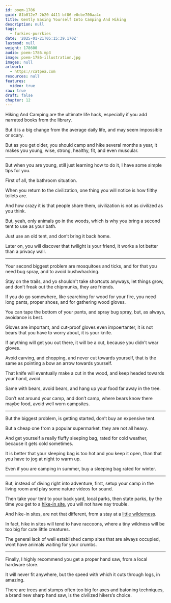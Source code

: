```yaml
---
id: poem-1786
guid: 81b012e7-2b20-4411-bf86-e0cbe700aa4c
title: Gently Easing Yourself Into Camping And Hiking
description: null
tags:
  - furkies-purrkies
date: '2025-01-21T05:15:39.170Z'
lastmod: null
weight: 178600
audio: poem-1786.mp3
image: poem-1786-illustration.jpg
images: null
artwork:
  - https://catpea.com
resources: null
features:
  video: true
raw: true
draft: false
chapter: 12
---
```


Hiking And Camping are the ultimate life hack,
especially if you add narrated books from the library.

But it is a big change from the average daily life,
and may seem impossible or scary.

But as you get older, you should camp and hike several months a year,
it makes you young, wise, strong, healthy, fit, and even muscular.

---

But when you are young, still just learning how to do it,
I have some simple tips for you.

First of all,
the bathroom situation.

When you return to the civilization,
one thing you will notice is how filthy toilets are.

And how crazy it is that people share them,
civilization is not as civilized as you think.

But, yeah, only animals go in the woods,
which is why you bring a second tent to use as your bath.

Just use an old tent,
and don’t bring it back home.

Later on, you will discover that twilight is your friend,
it works a lot better than a privacy wall.

---

Your second biggest problem are mosquitoes and ticks,
and for that you need bug spray, and to avoid bushwhacking.

Stay on the trails, and yo shouldn't take shortcuts anyways,
let things grow, and don’t freak out the chipmunks, they are friends.

If you do go somewhere, like searching for wood for your fire,
you need long pants, proper shoes, and for gathering wood gloves.

You can tape the bottom of your pants, and spray bug spray,
but, as always, avoidance is best.

Gloves are important, and cut-proof gloves even impoertanter,
it is not bears that you have to worry about, it is your knife.

If anything will get you out there,
it will be a cut, because you didn’t wear gloves.

Avoid carving, and chopping, and never cut towards yourself,
that is the same as pointing a bow an arrow towards yourself.

That knife will eventually make a cut in the wood,
and keep headed towards your hand, avoid.

Same with bears, avoid bears,
and hang up your food far away in the tree.

Don’t eat around your camp, and don’t camp,
where bears know there maybe food, avoid well worn campsites.

---

But the biggest problem, is getting started,
don’t buy an expensive tent.

But a cheap one from a popular supermarket,
they are not all heavy.

And get yourself a really fluffy sleeping bag,
rated for cold weather, because it gets cold sometimes.

It is better that your sleeping bag is too hot and you keep it open,
than that you have to jog at night to warm up.

Even if you are camping in summer,
buy a sleeping bag rated for winter.

---

But, instead of diving right into adventure, first,
setup your camp in the living room and play some nature videos for sound.

Then take your tent to your back yard, local parks, then state parks,
by the time you get to a [hike-in site][1], you will not have nay trouble.

And hike-in sites, are not that different,
from a stay at a [little wilderness][2].

In fact, hike in sites will tend to have raccoons,
where a tiny wildness will be too big for cute little creatures.

The general lack of well established camp sites that are always occupied,
wont have animals waiting for your crumbs.

---

Finally, I highly recommend you get a proper hand saw,
from a local hardware store.

It will never fit anywhere,
but the speed with which it cuts through logs, in amazing.

There are trees and stumps often too big for axes and batoning techniques,
a brand new sharp hand saw, is the civilized hikers’s choice.

[1]: https://www.youtube.com/watch?v=ywJSzvNAFwI
[2]: https://www.youtube.com/results?search_query=Nordhouse+Dunes
